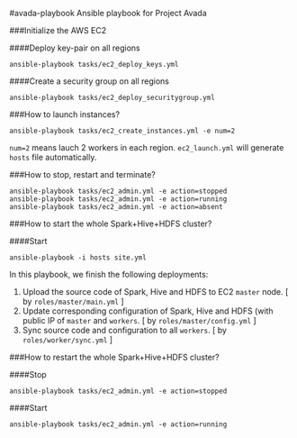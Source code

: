 #avada-playbook
Ansible playbook for Project Avada

###Initialize the AWS EC2

####Deploy key-pair on all regions

    ansible-playbook tasks/ec2_deploy_keys.yml

####Create a security group on all regions
  
    ansible-playbook tasks/ec2_deploy_securitygroup.yml

###How to launch instances?
  
    ansible-playbook tasks/ec2_create_instances.yml -e num=2

`num=2` means lauch 2 workers in each region. `ec2_launch.yml` will generate `hosts` file automatically.

###How to stop, restart and terminate?

    ansible-playbook tasks/ec2_admin.yml -e action=stopped
    ansible-playbook tasks/ec2_admin.yml -e action=running
    ansible-playbook tasks/ec2_admin.yml -e action=absent

###How to start the whole Spark+Hive+HDFS cluster?

####Start

    ansible-playbook -i hosts site.yml

In this playbook, we finish the following deployments:

1. Upload the source code of Spark, Hive and HDFS to EC2 `master` node. [ by `roles/master/main.yml` ]
2. Update corresponding configuration of Spark, Hive and HDFS (with public IP of `master` and `workers`. [ by `roles/master/config.yml` ]
3. Sync source code and configuration to all `workers`. [ by `roles/worker/sync.yml` ]

###How to restart the whole Spark+Hive+HDFS cluster?

####Stop

    ansible-playbook tasks/ec2_admin.yml -e action=stopped


####Start
    
    ansible-playbook tasks/ec2_admin.yml -e action=running

